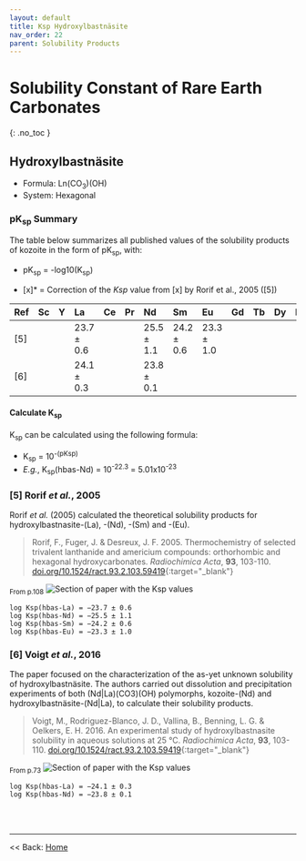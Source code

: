 ```yaml
---
layout: default
title: Ksp Hydroxylbastnäsite
nav_order: 22
parent: Solubility Products
---
```

<!-- markdownlint-disable MD014 MD022 MD025 MD033 MD040 -->
# Solubility Constant of Rare Earth Carbonates
{: .no_toc }

## Hydroxylbastnäsite

* Formula: Ln(CO<sub>3</sub>)(OH)
* System: Hexagonal

### pK<sub>sp</sub> Summary

The table below summarizes all published values of the solubility products of kozoite in the form of pK<sub>sp</sub>, with:
* pK<sub>sp</sub> = -log10(K<sub>sp</sub>)

* [x]* = Correction of the <em>Ksp</em> value from [x] by Rorif et al., 2005 ([5])

| Ref |Sc|Y |La          |Ce|Pr|Nd          |Sm          |Eu          |Gd|Tb|Dy|Ho|Er|Tm|
|:----|:-|:-|:-----------|:-|:-|:-----------|:-----------|:-----------|:-|:-|:-|:-|:-|:-|
| [5] |  |  |23.7  ± 0.6 |  |  |25.5  ± 1.1 |24.2  ± 0.6 |23.3 ± 1.0  |  |  |  |  |  |  |
| [6] |  |  |24.1  ± 0.3 |  |  |23.8  ± 0.1 |            |            |  |  |  |  |  |  |

#### Calculate K<sub>sp</sub>

K<sub>sp</sub> can be calculated using the following formula:
* K<sub>sp</sub> = 10<sup>-(pKsp)</sup>
* <i>E.g.</i>, K<sub>sp</sub>(hbas-Nd) = 10<sup>-22.3</sup> = 5.01x10<sup>-23</sup>

### [5] Rorif <i>et al.</i>, 2005
Rorif <i>et al.</i> (2005) calculated the theoretical solubility products for hydroxylbastnasite-(La), -(Nd), -(Sm) and -(Eu). 

> Rorif, F., Fuger, J. & Desreux, J. F. 2005. Thermochemistry of selected trivalent lanthanide and americium compounds: orthorhombic and hexagonal hydroxycarbonates. <em>Radiochimica Acta</em>, <b>93</b>, 103-110. [doi.org/10.1524/ract.93.2.103.59419](https://doi.org/10.1524/ract.93.2.103.59419){:target="_blank"}

<sub>From p.108</sub>
![Section of paper with the Ksp values](images/2005_Rorif_etal_Ksp_hbas.png.png)

```
log Ksp(hbas-La) = −23.7 ± 0.6
log Ksp(hbas-Nd) = −25.5 ± 1.1
log Ksp(hbas-Sm) = −24.2 ± 0.6
log Ksp(hbas-Eu) = −23.3 ± 1.0
```

### [6] Voigt <i>et al.</i>, 2016
The paper focused on the characterization of the as-yet unknown solubility of hydroxylbastnäsite. The authors carried out dissolution and precipitation experiments of both (Nd|La)(CO3)(OH) polymorphs, kozoite-(Nd) and hydroxylbastnäsite-(Nd|La), to calculate their solubility products.

> Voigt, M., Rodriguez-Blanco, J. D., Vallina, B., Benning, L. G. & Oelkers, E. H. 2016. An experimental study of hydroxylbastnasite solubility in aqueous
solutions at 25 °C. <em>Radiochimica Acta</em>, <b>93</b>, 103-110. [doi.org/10.1524/ract.93.2.103.59419](https://doi.org/10.1524/ract.93.2.103.59419){:target="_blank"}

<sub>From p.73</sub>
![Section of paper with the Ksp values](images/2016_Voigt_etal_Ksp_hbas.png)

```
log Ksp(hbas-La) = −24.1 ± 0.3
log Ksp(hbas-Nd) = −23.8 ± 0.1
```

<br /><br />

---

<< Back: [Home](../../index.md)

